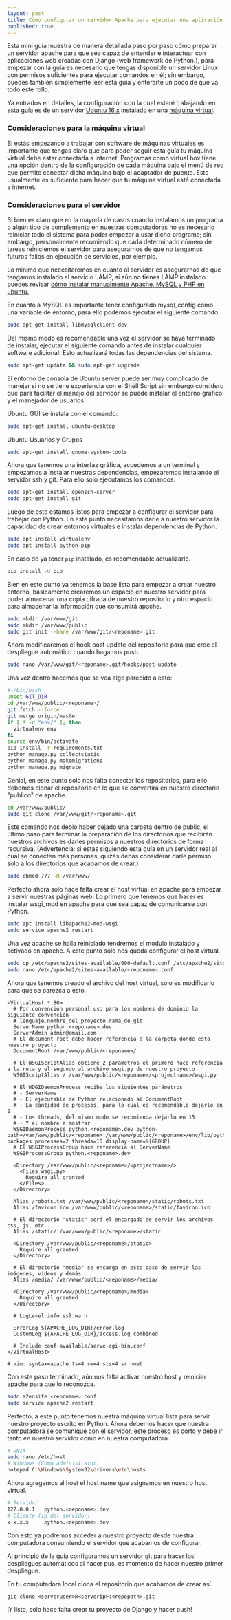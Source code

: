 ```yaml
---
layout: post
title: Cómo configurar un servidor Apache para ejecutar una aplicación en Django
published: true
---
```


Esta mini guía muestra de manera detallada paso por paso cómo preparar un servidor apache para que sea capaz de entender e interactuar con aplicaciones web creadas con Django (web framework de Python.), para empezar con la guía es necesario que tengas disponible un servidor Linux con permisos suficientes para ejecutar comandos en él; sin embargo, puedes también simplemente leer esta guía y enterarte un poco de qué va todo este rollo.

Ya entrados en detalles, la configuración con la cual estaré trabajando en esta guía es de un servidor [Ubuntu 16.x](http://www.ubuntu.com/download/server) instalado en una [máquina virtual](https://www.virtualbox.org/wiki/Download).

### Consideraciones para la máquina virtual

Si estás empezando a trabajar con software de máquinas virtuales es importante que tengas claro que para poder seguir esta guía tu máquina virtual debe estar conectada a internet. Programas como virtual box tiene una opción dentro de la configuración de cada máquina bajo el menú de red que permite conectar dicha máquina bajo el adaptador de puente. Esto usualmente es suficiente para hacer que tu máquina virtual esté conectada a internet.

### Consideraciones para el servidor

Si bien es claro que en la mayoría de casos cuando instalamos un programa o algún tipo de complemento en nuestras computadoras no es necesario reiniciar todo el sistema para poder empezar a usar dicho programa; sin embargo, personalmente recomiendo que cada determinado número de tareas reiniciemos el servidor para asegurarnos de que no tengamos futuros fallos en ejecución de servicios, por ejemplo.

Lo mínimo que necesitaremos en cuanto al servidor es asegurarnos de que tengamos instalado el servicio LAMP, si aún no tienes LAMP instalado puedes revisar [cómo instalar manualmente Apache, MySQL y PHP en ubuntu.](https://www.digitalocean.com/community/tutorials/how-to-install-linux-apache-mysql-php-lamp-stack-on-ubuntu)


En cuanto a MySQL es importante tener configurado mysql_config como una variable de entorno, para ello podemos ejecutar el siguiente comando:

```bash
sudo apt-get install libmysqlclient-dev
```

Del mismo modo es recomendable una vez el servidor se haya terminado de instalar, ejecutar el siguiente comando antes de instalar cualquier software adicional. Esto actualizará todas las dependencias del sistema.

```bash
sudo apt-get update && sudo apt-get upgrade
```

El entorno de consola de Ubuntu server puede ser muy complicado de manejar si no se tiene experiencia con el Shell Script sin embargo considero que para facilitar el manejo del servidor se puede instalar el entorno gráfico y el manejador de usuarios.

Ubuntu GUI se instala con el comando:
```bash
sudo apt-get install ubuntu-desktop
```
Ubuntu Usuarios y Grupos
```bash
sudo apt-get install gnome-system-tools
```

Ahora que tenemos una interfaz gráfica, accedemos a un terminal y empezamos a instalar nuestras dependencias, empezaremos instalando el servidor ssh y git. Para ello solo ejecutamos los comandos.

```bash
sudo apt-get install openssh-server
sudo apt-get install git
```

Luego de esto estamos listos para empezar a configurar el servidor para trabajar con Python. En este punto necesitamos darle a nuestro servidor la capacidad de crear entornos virtuales e instalar dependencias de Python.

```bash
sudo apt install virtualenv
sudo apt install python-pip
```

En caso de ya tener `pip` instalado, es recomendable actualizarlo.

```bash
pip install -U pip
```

Bien en este punto ya tenemos la base lista para empezar a crear nuestro entorno, básicamente crearemos un espacio en nuestro servidor para poder almacenar una copia cifrada de nuestro repositorio y otro espacio para almacenar la información que consumirá apache.

```bash
sudo mkdir /var/www/git
sudo mkdir /var/www/public
sudo git init --bare /var/www/git/<reponame>.git
```

Ahora modificaremos el hook post update del repositorio para que cree el despliegue automático cuando hagamos push.

```bash
sudo nano /var/www/git/<reponame>.git/hooks/post-update
```

Una vez dentro hacemos que se vea algo parecido a esto:

```bash
#!/bin/bash
unset GIT_DIR
cd /var/www/public/<reponame>/
git fetch --force
git merge origin/master
if [ ! -d "env/" ]; then
  virtualenv env
fi
source env/bin/activate
pip install -r requirements.txt
python manage.py collectstatic
python manage.py makemigrations
python manage.py migrate
```

Genial, en este punto solo nos falta conectar los repositorios, para ello debemos clonar el repositorio en lo que se convertirá en nuestro directorio "publico" de apache.

```bash
cd /var/www/public/
sudo git clone /var/www/git/<reponame>.git
```

Este comando nos debió haber dejado una carpeta <reponame> dentro de public, el último paso para terminar la preparación de los directorios que recibirán nuestros archivos es darles permisos a nuestros directorios de forma recursiva. (Advertencia: si estas siguiendo esta guía en un servidor real al cual se conecten más personas, quizás debas considerar darle permiso solo a los directorios que acabamos de crear.)

```bash
sudo chmod 777 -R /var/www/
```

Perfecto ahora solo hace falta crear el host virtual en apache para empezar a servir nuestras páginas web. Lo primero que tenemos que hacer es instalar wsgi_mod en apache para que sea capaz de comunicarse con Python.

```bash
sudo apt install libapache2-mod-wsgi
sudo service apache2 restart
```

Una vez apache se halla reiniciado tendremos el modulo instalado y activado en apache. A este punto solo nos queda configurar el host virtual.

```bash
sudo cp /etc/apache2/sites-available/000-default.conf /etc/apache2/sites-available/<reponame>.conf
sudo nano /etc/apache2/sites-available/<reponame>.conf
```

Ahora que tenemos creado el archivo del host virtual, solo es modificarlo para que se parezca a esto.

```apacheconf
<VirtualHost *:80>  
  # Por convención personal uso para los nombres de dominio la siguiente convención
  # lenguaje.nombre_del_proyecto.rama_de_git
  ServerName python.<reponame>.dev
  ServerAdmin admin@email.com
  # El document root debe hacer referencia a la carpeta donde esta nuestro proyecto
  DocumentRoot /var/www/public/<reponame>/
  
  # El WSGIScriptAlias obtiene 2 parámetros el primero hace referencia a la ruta y el segundo al archivo wsgi.py de nuestro proyecto
  WSGIScriptAlias / /var/www/public/<reponame>/<projectname>/wsgi.py

  # El WDGIDaemonProcess recibe los siguientes parámetros
  # - ServerName
  # - El ejecutable de Python relacionado al DocumentRoot
  # - La cantidad de procesos, para lo cual es recomendable dejarlo en 2
  # - Los threads, del mismo modo se recomienda dejarlo en 15
  # - Y el nombre a mostrar
  WSGIDaemonProcess python.<reponame>.dev python-path=/var/www/public/<reponame>:/var/www/public/<reponame>/env/lib/python2.7/site-packages processes=2 threads=15 display-name=%{GROUP}
  # El WSGIProcessGroup hace referencia al ServerName
  WSGIProcessGroup python.<reponame>.dev
  
  <Directory /var/www/public/<reponame>/<projectname>/>
    <Files wsgi.py>
      Require all granted
    </Files>
  </Directory>
  
  Alias /robots.txt /var/www/public/<reponame>/static/robots.txt
  Alias /favicon.ico /var/www/public/<reponame>/static/favicon.ico
  
  # El directorio "static" será el encargado de servir los archivos css, js, etc...
  Alias /static/ /var/www/public/<reponame>/static
  
  <Directory /var/www/public/<reponame>/static>
    Require all granted
  </Directory>
  
  # El directorio "media" se encarga en este caso de servir las imágenes, videos y demás
  Alias /media/ /var/www/public/<reponame>/media/
  
  <Directory /var/www/public/<reponame>/media>
    Require all granted
  </Directory>

  # LogLevel info ssl:warn

  ErrorLog ${APACHE_LOG_DIR}/error.log
  CustomLog ${APACHE_LOG_DIR}/access.log combined

  # Include conf-available/serve-cgi-bin.conf
</VirtualHost>

# vim: syntax=apache ts=4 sw=4 sts=4 sr noet
```

Con este paso terminado, aún nos falta activar nuestro host y reiniciar apache para que lo reconozca.

```bash
sudo a2ensite <reponame>.conf
sudo service apache2 restart
```

Perfecto, a este punto tenemos nuestra máquina virtual lista para servir nuestro proyecto escrito en Python. Ahora debemos hacer que nuestra computadora se comunique con el servidor, este proceso es corto y debe ir tanto en nuestro servidor como en nuestra computadora.

```bash
# UNIX
sudo nano /etc/host
# Windows (Como administrator)
notepad C:\Windows\System32\drivers\etc\hosts
```

Ahora agregamos al host el host name que asignamos en nuestro host virtual.

```bash
# Servidor
127.0.0.1   python.<reponame>.dev
# Cliente (ip del servidor)
x.x.x.x     python.<reponame>.dev
```

Con esto ya podremos acceder a nuestro proyecto desde nuestra computadora consumiendo el servidor que acabamos de configurar.

Al principio de la guía configuramos un servidor git para hacer los despliegues automáticos al hacer pus, es momento de hacer nuestro primer despliegue.

En tu computadora local clona el repositorio que acabamos de crear así.

```git
git clone <serveruser>@<serverip>:<repopath>.git
```

¡Y listo, solo hace falta crear tu proyecto de Django y hacer push!
